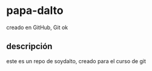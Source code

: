 # papa-dalto
creado en GitHub, Git ok

## descripción
este es un repo de soydalto, creado para el curso de git
